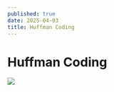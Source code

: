 ```yaml
---
published: true
date: 2025-04-03
title: Huffman Coding
---
```

# Huffman Coding

![](/media/Screenshot_20241024_113204_TikTok.jpg)